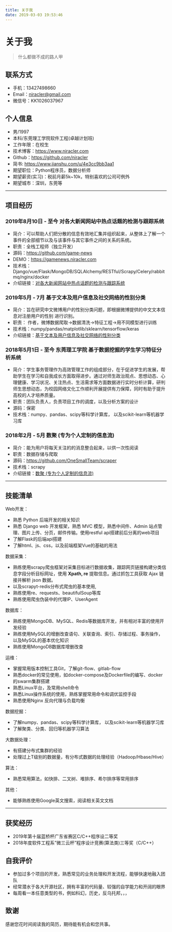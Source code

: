 ```yaml
---
title: 关于我
date: 2019-03-03 19:53:46
---
```


# 关于我

> 什么都做不成的路人甲

## 联系方式

- 手机：13427498660
- Email：niracler@gmail.com
- 微信号：KK1026037967

## 个人信息

 - 男/1997
 - 本科/东莞理工学院软件工程(卓越计划班)
 - 工作年限：在校生
 - 技术博客：https://www.niracler.com
 - Github：https://github.com/niracler
 - 简书: https://www.jianshu.com/u/4e3cc9bb3aa1
 - 期望职位：Python程序员，数据分析师
 - 期望薪资(实习)：税前月薪5k~10k，特别喜欢的公司可例外
 - 期望城市：深圳，东莞等

---

## 项目经历

### 2019年8月10日 - 至今  对各大新闻网站中热点话题的检测与跟踪系统

- 简介：可以帮助人们把分散的信息有效地汇集并组织起来，从整体上了解一个事件的全部细节以及与该事件与其它事件之间的关系的系统。
- 职责：全栈工程师（独立开发）
- 源码：https://github.com/game-news
- DEMO：https://gamenews.niracler.com
- 技术栈： Django/vue/Flask/MongoDB/SQLAlchemy/RESTful/Scrapy/Celery/rabbitmq/nginx/docker
- 介绍链接：[对各大新闻网站中热点话题的检测与跟踪系统](https://www.jianshu.com/p/c5d96840dfd4)

### 2019年5月 - 7月 基于文本及用户信息及社交网络的性别分类

- 简介：旨在研究中文微博用户的性别分类问题，即根据微博提供的中文文本信息对注册用户的性别 进行识别。
- 职责： 作者，微博数据爬取->数据清洗->特征工程->用不同模型进行训练
- 技术栈：numpy/pandas/matplotlib/sklearn/tensorflow/keras
- 介绍链接：[基于文本及用户信息及社交网络的性别分类](https://www.jianshu.com/p/fd2bdf5b0c43)

### 2018年5月1日 - 至今 东莞理工学院 基于数据挖掘的学生学习特征分析系统

- 简介：学生事务管理作为高效管理工作的组成部分，在于促进学生的发展，帮助学生在学习和自我成长方面取得进步。通过对师生政治观点、思想动态、心理健康、学习状况、关注热点、生活需求等方面数据进行实时分析计算，研判师生思想动态，为校园网络文化工作顺利开展提供有力保障，同时有助于提升高校的人才培养质量。
- 职责：团队负责人，负责项目工作的调度，以及分析方案的设计
- 源码：保密
- 技术栈：numpy、pandas、scipy等科学计算库， 以及scikit-learn等机器学习库

### 2018年2月 - 5月 数聚 (专为个人定制的信息流)

- 简介：能为用户将每天关注的的消息整合起来，以供一次性阅读
- 职责：数据存储与爬取
- 源码：https://github.com/OneSmallTeam/scraper
- 技术栈：scrapy
- 介绍链接：[数聚 (专为个人定制的信息流)](https://www.jianshu.com/p/e21fe34ced30)

---

## 技能清单

Web开发：

- 熟悉 Python 后端开发的相关知识
- 熟悉 Django web 开发框架，熟悉 MVC 模型，熟悉中间件、Admin 站点管理、图片上传、分页，邮件传输。使用restful api搭建前后分离的web项目
- 了解Flask的后端api搭建
- 了解html、js、css，以及前端框架Vue的基础的用法

数据采集：

- 熟练使用scrapy爬虫框架对采集目标进行数据收集，跟踪网页链接构建分类信息字段分析目标网址，使用 **Xpath, re** 提取信息。通过抓包工具获取 Ajax 链接并解析 json 数据。
- 以及scrapyt-redis分布式爬虫的基本使用,
- 熟练使用re、requests、beautifulSoup等库
- 熟练使用爬虫伪装中的代理IP、UserAgent

数据库：

- 熟练使用MongoDB、MySQL、Redis等数据库开发，并有相对丰富的使用开发经验
- 熟练使用MySQL的增删改查语句、关联查询、索引、存储过程、事务操作，以及MySQL的基本优化知识
- 熟练使用MongoDB数据库增删改查

运维：

- 掌握常用版本控制工具Git，了解git-flow、gitlab-flow
- 熟悉docker的常见使用，如docker-compose及Dockerfile的编写、docker的swarm集群搭建
- 熟悉Linux平台，及常用shell命令
- 熟悉Linux操作系统的使用，熟练掌握常用命令和调优监控手段
- 熟悉使用Nginx 反向代理与负载均衡

数据挖掘：

- 了解numpy、pandas、scipy等科学计算库， 以及scikit-learn等机器学习库
- 了解聚类、分类、回归等机器学习算法

大数据处理：

- 有搭建分布式集群的经验
- 处理过上T级别的数据量，有分布式数据的处理经验（Hadoop/Hbase/Hive）

算法：

- 熟悉常用算法，如快排、二叉树、堆排序、希尔排序等常用排序

其他：

- 能够熟练使用Google英文搜索，阅读相关英文文档

---

## 获奖经历

- 2019年第十届蓝桥杯广东省赛区C/C++程序设二等奖
- 2018年度软件工程系”微三云杯”程序设计竞赛(算法类)三等奖（C/C++）

## 自我评价

- 参加过多个项目的开发，熟悉常见的业务处理和开发流程，能够快速地融入团队
- 经常潜水于各大开源社区，拥有丰富的代码量、较强的自学能力和开阔的眼界
- 每周看一本任意类型的书，例如科幻，历史，反乌托邦，，，

## 致谢

感谢您花时间阅读我的简历，期待能有机会和您共事。
